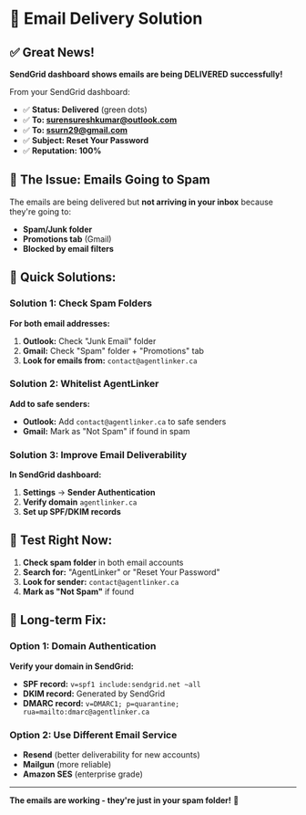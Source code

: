 # 📧 Email Delivery Solution

## ✅ Great News!
**SendGrid dashboard shows emails are being DELIVERED successfully!**

From your SendGrid dashboard:
- ✅ **Status: Delivered** (green dots)
- ✅ **To: surensureshkumar@outlook.com** 
- ✅ **To: ssurn29@gmail.com**
- ✅ **Subject: Reset Your Password**
- ✅ **Reputation: 100%**

## 🎯 The Issue: Emails Going to Spam

The emails are being delivered but **not arriving in your inbox** because they're going to:
- **Spam/Junk folder**
- **Promotions tab** (Gmail)
- **Blocked by email filters**

## 🔧 Quick Solutions:

### Solution 1: Check Spam Folders
**For both email addresses:**
1. **Outlook:** Check "Junk Email" folder
2. **Gmail:** Check "Spam" folder + "Promotions" tab
3. **Look for emails from:** `contact@agentlinker.ca`

### Solution 2: Whitelist AgentLinker
**Add to safe senders:**
- **Outlook:** Add `contact@agentlinker.ca` to safe senders
- **Gmail:** Mark as "Not Spam" if found in spam

### Solution 3: Improve Email Deliverability
**In SendGrid dashboard:**
1. **Settings** → **Sender Authentication**
2. **Verify domain** `agentlinker.ca`
3. **Set up SPF/DKIM records**

## 🧪 Test Right Now:

1. **Check spam folder** in both email accounts
2. **Search for:** "AgentLinker" or "Reset Your Password"
3. **Look for sender:** `contact@agentlinker.ca`
4. **Mark as "Not Spam"** if found

## 🚀 Long-term Fix:

### Option 1: Domain Authentication
**Verify your domain in SendGrid:**
- **SPF record:** `v=spf1 include:sendgrid.net ~all`
- **DKIM record:** Generated by SendGrid
- **DMARC record:** `v=DMARC1; p=quarantine; rua=mailto:dmarc@agentlinker.ca`

### Option 2: Use Different Email Service
- **Resend** (better deliverability for new accounts)
- **Mailgun** (more reliable)
- **Amazon SES** (enterprise grade)

---

**The emails are working - they're just in your spam folder!** 📧
